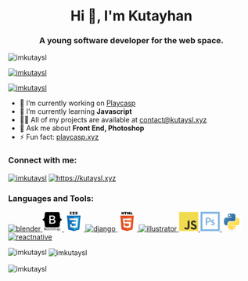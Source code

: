 <h1 align="center">Hi 👋, I'm Kutayhan</h1>
<h3 align="center">A young software developer for the web space.</h3>

<p align="left"> <img src="https://komarev.com/ghpvc/?username=imkutaysl&label=Profile%20views&color=0e75b6&style=flat" alt="imkutaysl" /> </p>

<p align="left"> <a href="https://github.com/ryo-ma/github-profile-trophy"><img src="https://github-profile-trophy.vercel.app/?username=imkutaysl" alt="imkutaysl" /></a> </p>

<p align="left"> <a href="https://twitter.com/imkutaysl" target="blank"><img src="https://img.shields.io/twitter/follow/imkutaysl?logo=twitter&style=for-the-badge" alt="imkutaysl" /></a> </p>

- 🔭 I’m currently working on [Playcasp](https://playcasp.xyz)
- 🌱 I’m currently learning **Javascript**
- 👨‍💻 All of my projects are available at [contact@kutaysl.xyz](mailto:contact@kutaysl.xyz)
- 💬 Ask me about **Front End, Photoshop**
- ⚡ Fun fact: [playcasp.xyz](https://playcasp.xyz)

<h3 align="left">Connect with me:</h3>
<p align="left">
  <a href="https://twitter.com/imkutaysl" target="blank"><img align="center" src="https://raw.githubusercontent.com/rahuldkjain/github-profile-readme-generator/master/src/images/icons/Social/twitter.svg" alt="imkutaysl" height="30" width="40" /></a>
  <a href="https://kutaysl.xyz" target="blank"><img align="center" src="https://raw.githubusercontent.com/rahuldkjain/github-profile-readme-generator/master/src/images/icons/Social/rss.svg" alt="https://kutaysl.xyz" height="30" width="40" /></a>
</p>

<h3 align="left">Languages and Tools:</h3>
<p align="left">
  <a href="https://www.blender.org/" target="_blank" rel="noreferrer"> <img src="https://download.blender.org/branding/community/blender_community_badge_white.svg" alt="blender" width="40" height="40"/> </a>
  <a href="https://getbootstrap.com" target="_blank" rel="noreferrer"> <img src="https://raw.githubusercontent.com/devicons/devicon/master/icons/bootstrap/bootstrap-plain-wordmark.svg" alt="bootstrap" width="40" height="40"/> </a>
  <a href="https://www.w3schools.com/css/" target="_blank" rel="noreferrer"> <img src="https://raw.githubusercontent.com/devicons/devicon/master/icons/css3/css3-original-wordmark.svg" alt="css3" width="40" height="40"/> </a>
  <a href="https://www.djangoproject.com/" target="_blank" rel="noreferrer"> <img src="https://cdn.worldvectorlogo.com/logos/django.svg" alt="django" width="40" height="40"/> </a>
  <a href="https://www.w3.org/html/" target="_blank" rel="noreferrer"> <img src="https://raw.githubusercontent.com/devicons/devicon/master/icons/html5/html5-original-wordmark.svg" alt="html5" width="40" height="40"/> </a>
  <a href="https://www.adobe.com/in/products/illustrator.html" target="_blank" rel="noreferrer"> <img src="https://www.vectorlogo.zone/logos/adobe_illustrator/adobe_illustrator-icon.svg" alt="illustrator" width="40" height="40"/> </a>
  <a href="https://developer.mozilla.org/en-US/docs/Web/JavaScript" target="_blank" rel="noreferrer"> <img src="https://raw.githubusercontent.com/devicons/devicon/master/icons/javascript/javascript-original.svg" alt="javascript" width="40" height="40"/> </a>
  <a href="https://www.photoshop.com/en" target="_blank" rel="noreferrer"> <img src="https://raw.githubusercontent.com/devicons/devicon/master/icons/photoshop/photoshop-line.svg" alt="photoshop" width="40" height="40"/> </a>
  <a href="https://www.python.org" target="_blank" rel="noreferrer"> <img src="https://raw.githubusercontent.com/devicons/devicon/master/icons/python/python-original.svg" alt="python" width="40" height="40"/> </a>
  <a href="https://reactnative.dev/" target="_blank" rel="noreferrer"> <img src="https://reactnative.dev/img/header_logo.svg" alt="reactnative" width="40" height="40"/> </a>
</p>

<p><img align="left" src="https://github-readme-stats.vercel.app/api/top-langs?username=imkutaysl&show_icons=true&locale=en&layout=compact" alt="imkutaysl" /></p>

<p>&nbsp;<img align="center" src="https://github-readme-stats.vercel.app/api?username=imkutaysl&show_icons=true&locale=en" alt="imkutaysl" /></p>

<p><img align="center" src="https://github-readme-streak-stats.herokuapp.com/?user=imkutaysl&" alt="imkutaysl" /></p>
